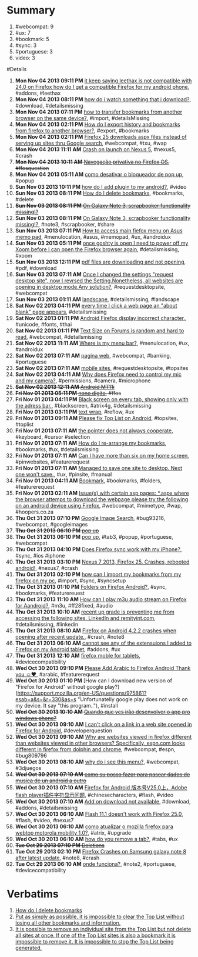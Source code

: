 # Summary

1. #webcompat: 9
2. #ux: 7
3. #bookmark: 5
3. #sync: 3
4. #portuguese: 3
5. video: 3

#Details

1. **Mon Nov 04 2013 09:11 PM** [it keep saying leethax is not compatible with 24.0 on Firefox how do I get a compatible Firefox for my android phone](https://support.mozilla.org/en-US/questions/976420?esab=a&s=&r=277&as=s "please help me"), #addons, #leethax
1. **Mon Nov 04 2013 08:11 PM** [how do i watch something that i download?](https://support.mozilla.org/en-US/questions/976417?esab=a&s=&r=278&as=s "i download but wont let me watch it"), #download, #detailsmissing
1. **Mon Nov 04 2013 07:11 PM** [how to transfer bookmarks from another browser on the same device?](https://support.mozilla.org/en-US/questions/976412?esab=a&s=&r=279&as=s "how to transfer bookmarks from another browser on the same device"), #import, #detailsMissing
1. **Mon Nov 04 2013 02:11 PM** [How do I export history and bookmarks from firefox to another browser?](https://support.mozilla.org/en-US/questions/976392?esab=a&s=&r=281&as=s "I want to export the history and bookmarks from firefox to the default brow.."), #export, #bookmarks
1. **Mon Nov 04 2013 02:11 PM** [Firefox 25 downloads aspx files instead of serving up sites thru Google search](https://support.mozilla.org/en-US/questions/976390?esab=a&s=&r=282&as=s "I used android 4.1.2 and just installed Firefox. when I attempt to connect .."), #webcompat, #txu, #wap
1. **Mon Nov 04 2013 11:11 AM** [Crash on launch on Nexus 5](https://support.mozilla.org/en-US/questions/976370?esab=a&s=&r=283&as=s "Firefox crashes on launch.  Brand new Nexus 5, all other applications seem .."), #nexus5, #crash
1. ~~**Mon Nov 04 2013 10:11 AM** [Navegação privativa no Firefox OS](https://support.mozilla.org/en-US/questions/976364?esab=a&s=&r=284&as=s "No firefox para Android tem-se a opção de abrir uma aba privativa, alguém s.."), #ffosquestion~~
1. **Mon Nov 04 2013 05:11 AM** [como desativar o bloqueador de pop up](https://support.mozilla.org/en-US/questions/976346?esab=a&s=&r=285&as=s "não consigo acessar uma janela que abre no pop up"), #popup
1. **Sun Nov 03 2013 10:11 PM** [how do I add plugin to my android?](https://support.mozilla.org/en-US/questions/976321?esab=a&s=&r=286&as=s "trying to watch a movie website that was working a couple of days ago now I.."), #video
1. **Sun Nov 03 2013 08:11 PM** [How do I delete bookmarks](https://support.mozilla.org/en-US/questions/976318?esab=a&s=&r=287&as=s "I have a lot of bookmarks and top sites that I would like to delete please .."), #bookmarks, #delete
1. ~~**Sun Nov 03 2013 08:11 PM** [On Galaxy Note 3, scrapbooker functionality missing!?](https://support.mozilla.org/en-US/questions/976317?esab=a&s=&r=288&as=s "The scrapbooker app doesn't save the original URL when using Firefox like i..")~~
1. **Sun Nov 03 2013 08:11 PM** [On Galaxy Note 3, scrapbooker functionality missing!?](https://support.mozilla.org/en-US/questions/976316?esab=a&s=&r=289&as=s "So I've gotten pretty used to using the scrapbooker app on my Note 3... But.."), #note3, #scrapbooker, #share
1. **Sun Nov 03 2013 07:11 PM** [How to access main fiefox menu on Asus memo pad](https://support.mozilla.org/en-US/questions/976314?esab=a&s=&r=290&as=s "I am unableto access firefox main menu because the buttons at the bottom of.."), #menulocation, #asus, #memopad, #ux, #androidux
1. **Sun Nov 03 2013 05:11 PM** [once goshty is open I need to power off my Xoom before I can open the Firefox browser again](https://support.mozilla.org/en-US/questions/976299?esab=a&s=&r=291&as=s "after checking the goshty app it will not close"), #detailsmissing, #xoom
1. **Sun Nov 03 2013 12:11 PM** [pdf files are downloading and not opening](https://support.mozilla.org/en-US/questions/976281?esab=a&s=&r=292&as=s "Firefox on Android was; when viewing a web page with a link for a PDF would.."), #pdf, #download
1. **Sun Nov 03 2013 07:11 AM** [Once I changed the settings "request desktop site", now I revrsed the Setting.Nonetheless, all websites are opening in desktop mode.Any solution?](https://support.mozilla.org/en-US/questions/976254?esab=a&s=&r=293&as=s "Firefox browser for android version 25."), #requestdesktopsite, #webcompat
1. **Sun Nov 03 2013 01:11 AM** [landscape](https://support.mozilla.org/en-US/questions/976238?esab=a&s=&r=294&as=s "this bunka_% browser used to have a landscape view option.. now nothing set.."), #detailsmissing, #landscape
1. **Sat Nov 02 2013 04:11 PM** [every time I click a web page an "about blank" page appears](https://support.mozilla.org/en-US/questions/976211?esab=a&s=&r=296&as=s "Two pages appear with either cartoon character or instructions to update vi.."), #detailsmissing
1. **Sat Nov 02 2013 01:11 PM** [Android Firefox display incorrect character.](https://support.mozilla.org/en-US/questions/976190?esab=a&s=&r=297&as=s "Is Firefox not support correct UTF8?"), #unicode, #fonts, #thai
1. **Sat Nov 02 2013 01:11 PM** [Text Size on Forums is random and hard to read](https://support.mozilla.org/en-US/questions/976191?esab=a&s=&r=298&as=s "I read that this was a known bug about a year ago but it's still here.  I'm.."), #webcompat, #detailsmissing
1. **Sat Nov 02 2013 11:11 AM** [Where is my menu bar?](https://support.mozilla.org/en-US/questions/976180?esab=a&s=&r=299&as=s "Where is my menu bar?  All I have at the top of the screen is a navigation .."), #menulocation, #ux, #androidux
1. **Sat Nov 02 2013 07:11 AM** [pagina web](https://support.mozilla.org/en-US/questions/976157?esab=a&s=&r=300&as=s "Nao condigo acessar minha conta corrente com o firefox, da erro, aparece um.."), #webcompat, #banking, #portuguese
1. **Sat Nov 02 2013 07:11 AM** [mobile sites](https://support.mozilla.org/en-US/questions/976153?esab=a&s=&r=301&as=s "why do I have to select 'request desktop site' every time I visit a website.."), #requestdesktopsite, #topsites
1. **Sat Nov 02 2013 04:11 AM** [Why does Firefox need to control my mic and my camera?](https://support.mozilla.org/en-US/questions/976142?esab=a&s=&r=302&as=s "To install Firefox on my phone I must first accept these permissions."), #permissions, #camera, #microphone
1. ~~**Sat Nov 02 2013 12:11 AM** [Android MT11i](https://support.mozilla.org/en-US/questions/976127?esab=a&s=&r=303&as=s "https://addons.mozilla.org")~~
1. ~~**Fri Nov 01 2013 05:11 PM** [nono digito](https://support.mozilla.org/en-US/questions/976108?esab=a&s=&r=306&as=s "Tem app p add nono digito para firefox os?"), #ffos~~
1. **Fri Nov 01 2013 04:11 PM** [Black screen on every tab, showing only with the adress bar.](https://support.mozilla.org/en-US/questions/976104?esab=a&s=&r=307&as=s "Hello! Well, what happens is the following:
I'm browsing the web with the F.."), #blackscreen, #atrix4g, #detailsmissing
1. **Fri Nov 01 2013 03:11 PM** [text wrap](https://support.mozilla.org/en-US/questions/976103?esab=a&s=&r=308&as=s "I have come from an HTC phone and now have a Samsung Galaxy Note 3. How can.."), #reflow, #ux
1. **Fri Nov 01 2013 09:11 AM** [Please fix Top List on Android](https://support.mozilla.org/en-US/questions/976068?esab=a&s=&r=309&as=s "Hi: I've seen old posts about Top List on Android Firefox. No reply appears.."), #topsites, #toplist
1. **Fri Nov 01 2013 07:11 AM** [the pointer does not always cooperate](https://support.mozilla.org/en-US/questions/976052?esab=a&s=&r=310&as=s "when trying to fix spelling on a word and pointing back to it it skips lett.."), #keyboard, #cursor #selection
1. **Fri Nov 01 2013 07:11 AM** [How do I re-arrange my bookmarks](https://support.mozilla.org/en-US/questions/976047?esab=a&s=&r=311&as=s "Over a period of times some of my most used websites have ended up low down.."), #bookmarks, #ux, #detailsmissing
1. **Fri Nov 01 2013 07:11 AM** [Can I have more than six on my home screen](https://support.mozilla.org/en-US/questions/976046?esab=a&s=&r=312&as=s "There is space to pin six websites, can I have more?"), #pinwebsites, #featurerequest
1. **Fri Nov 01 2013 07:11 AM** [Managed to save one site to desktop. Next one won't save.](https://support.mozilla.org/en-US/questions/976045?esab=a&s=&r=313&as=s "I long press the title in bookmarks as requested, tap add to home page but .."), #ux, #pinsite, #manual
1. **Fri Nov 01 2013 04:11 AM** [Bookmark](https://support.mozilla.org/en-US/questions/976036?esab=a&s=&r=314&as=s "Can you organize bookmarks or make folders with Firefox for mobile device? .."), #bookmarks, #folders, #featurerequest
1. **Fri Nov 01 2013 02:11 AM** [Issue(s) with certain asp pages: *.aspx where the browser attemps to download the webpage please try the following on an android device using Firefox](https://support.mozilla.org/en-US/questions/976027?esab=a&s=&r=315&as=s "When browsing go to certain websites there is an issue whereby the browser .."), #webcompat, #mimetype, #wap, #hoopers.co.za
1. **Thu Oct 31 2013 07:10 PM** [Google Image Search](https://support.mozilla.org/en-US/questions/976004?esab=a&s=&r=316&as=s "Everytime I google image, the thumbnail result is doing fine. But once I cl.."), #bug93216, #webcompat, #googleimages
1. ~~**Thu Oct 31 2013 06:10 PM** [pop up](https://support.mozilla.org/en-US/questions/976000?esab=a&s=&r=317&as=s "como dssbloquear pop no celular galaxy tab 3")~~
1. **Thu Oct 31 2013 06:10 PM** [pop up](https://support.mozilla.org/en-US/questions/975999?esab=a&s=&r=318&as=s "boa nokte como faco para desbloquear pop no  celulargalxy tab 3"), #tab3, #popup, #portuguese, #webcompat
1. **Thu Oct 31 2013 04:10 PM** [Does Firefox sync work with my iPhone?](https://support.mozilla.org/en-US/questions/975986?esab=a&s=&r=320&as=s "Does Firefox sync work with my iPhone 5c?"), #sync, #ios #iphone
1. **Thu Oct 31 2013 03:10 PM** [Nexus 7 2013, Firefox 25. Crashes, rebooted android!](https://support.mozilla.org/en-US/questions/975984?esab=a&s=&r=321&as=s "Some sites very slow to load. Input to text boxes on forums sometimes keeps.."), #nexus7, #crash
1. **Thu Oct 31 2013 02:10 PM** [how can I import my bookmarks from my firefox on my pc](https://support.mozilla.org/en-US/questions/975972?esab=a&s=&r=322&as=s "I have a json export file of my book marks of my pc. there is no import fun.."), #import, #sync, #syncsetup
1. **Thu Oct 31 2013 01:10 PM** [Folders on Firefox Android?](https://support.mozilla.org/en-US/questions/975968?esab=a&s=&r=323&as=s "Still looking for how to do this. I use folders on my laptop extensively to.."), #sync, #bookmarks, #featurereuest
1. **Thu Oct 31 2013 11:10 AM** [How can I play m3u audio stream on Firefox for Aandroid?](https://support.mozilla.org/en-US/questions/975954?esab=a&s=&r=324&as=s "The site from which I wish to stream audio is"), #m3u, #ff28fixed, #audio
1. **Thu Oct 31 2013 10:10 AM** [recent up grade is preventing me from accessing the following sites.  LinkedIn and remityint.com](https://support.mozilla.org/en-US/questions/975950?esab=a&s=&r=325&as=s "linked in I get a blank screen with a lock pictured on the top line."), #detailsmissing, #linkedin
1. **Thu Oct 31 2013 08:10 AM** [Firefox on Android 4.2.2 crashes when opening after recent update.](https://support.mozilla.org/en-US/questions/975939?esab=a&s=&r=326&as=s "Firefox recently updated itself and ever since then it crashes when I open .."), #crash, #note8
1. **Thu Oct 31 2013 06:10 AM** [cannot see any of the extensuions I added to Firefox on my Android tablet](https://support.mozilla.org/en-US/questions/975928?esab=a&s=&r=327&as=s "I have Android 4.04 installed on my tablet and after adding some extensions.."), #addons, #ux
1. **Thu Oct 31 2013 12:10 AM** [firefox moble for tablets](https://support.mozilla.org/en-US/questions/975900?esab=a&s=&r=328&as=s "Do you support tablets??? Seems everything android is smartphone concentric.."), #devicecompatibility
1. **Wed Oct 30 2013 09:10 PM** [Please Add Arabic to Firefox Android Thank you ☺♥](https://support.mozilla.org/en-US/questions/975889?esab=a&s=&r=329&as=s "Please Add Arabic to Firefox Android Thank you ☺♥"), #arabic, #featurerequest
1. **Wed Oct 30 2013 01:10 PM** [How can I download new version of "Firefox for Android" without google play?](https://support.mozilla.org/en-US/questions/975861?esab=a&s=&r=330&as=s "Unfortunatelly google play does not work on my device. It say "this program.."), #install
1. ~~**Wed Oct 30 2013 10:10 AM** [Quando que vcs irão desenvolver o app pro windows phone?](https://support.mozilla.org/en-US/questions/975827?esab=a&s=&r=331&as=s "o windows phone já é o segundo s.o mobile do mundo, 
e o melhor atualmente,..")~~
1. **Wed Oct 30 2013 09:10 AM** [I can't click on a link in a web site opened in Firefox for Android](https://support.mozilla.org/en-US/questions/975823?esab=a&s=&r=332&as=s "This is happening on a caches web app."), #developerquestion
1. **Wed Oct 30 2013 09:10 AM** [Why are websites viewed in firefox different than websites viewed in other browsers?  Specifically, espn.com looks different in firefox from dolphin and chrome](https://support.mozilla.org/en-US/questions/975822?esab=a&s=&r=333&as=s "Espn.com"), #webcompat, #espn, #bug809796
1. **Wed Oct 30 2013 08:10 AM** [why do i see this menu?](https://support.mozilla.org/en-US/questions/975813?esab=a&s=&r=334&as=s "http://www.3djuegos.com/"), #webcompat, #3djuegos
1. ~~**Wed Oct 30 2013 07:10 AM** [como su posso fazer para pasear dados de musica de un android a outro](https://support.mozilla.org/en-US/questions/975810?esab=a&s=&r=335&as=s "Su tengo 2 android un de ellos tem musica,mas su quedó pasear los dados de ..")~~
1. **Wed Oct 30 2013 07:10 AM** [Firefox for Android 版本号V25.0上，Adobe flash player插件字符显示问题](https://support.mozilla.org/en-US/questions/975806?esab=a&s=&r=336&as=s "在Firefox for Android 版本号V25.0上，Adobe flash player插件能够使用，但是，flash网页游戏中无法显示中文.."), #chinesecharacters, #flash, #video
1. **Wed Oct 30 2013 07:10 AM** [Add on download not available](https://support.mozilla.org/en-US/questions/975808?esab=a&s=&r=337&as=s "The download link is not available when trying to download Add ons. I am us.."), #download, #addons, #detailsmissing
1. **Wed Oct 30 2013 06:10 AM** [Flash 11.1 doesn't work with Firefox 25.0](https://support.mozilla.org/en-US/questions/975805?esab=a&s=&r=338&as=s "Since Firefox on Nexus 7 updated to Firefox 25.0 Flash 11.1 doesn't show te.."), #flash, #video, #nexus7
1. **Wed Oct 30 2013 06:10 AM** [como atualizar o mozilla firefox para webtop motorola mobility 1.0?](https://support.mozilla.org/en-US/questions/975804?esab=a&s=&r=339&as=s "possuo motorola atrix e a versao firefox para webtop pede atualizacao, nao .."), #atrix, #upgrade
1. **Wed Oct 30 2013 06:10 AM** [how do you remove a tab?](https://support.mozilla.org/en-US/questions/975802?esab=a&s=&r=340&as=s "want to remove a 'tab from last time' from my Firefox android home pg  but .."), #tabs, #ux
1. ~~**Tue Oct 29 2013 07:10 PM** [Deletions](https://support.mozilla.org/en-US/questions/975755?esab=a&s=&r=341&as=s "How do I select items fot deletion and how do I delete the items?")~~
1. **Tue Oct 29 2013 02:10 PM** [Firefox Crashes on Samsung galaxy note 8 after latest update](https://support.mozilla.org/en-US/questions/975737?esab=a&s=&r=342&as=s "I just updated to the Latest version of Firefox on my Samsung Galaxy Note 8.."), #note8, #crash
1. **Tue Oct 29 2013 06:10 AM** [onde funciona?](https://support.mozilla.org/en-US/questions/975675?esab=a&s=&r=344&as=s "Tenho um not II sansung e gostaria de saber se o Firefox funciona bem neste.."), #note2, #portuguese, #devicecompatibility

# Verbatims

1. [How do I delete bookmarks](https://support.mozilla.org/en-US/questions/976318)
2. [Put as simply as possible, it is impossible to clear the Top List without losing all other bookmarks and information.](https://support.mozilla.org/en-US/questions/976068)
7. [It is possible to remove an individual site from the Top List but not delete all sites at once. If one of the Top List sites is also a bookmark it is impossible to remove it. It is impossible to stop the Top List being generated.](https://support.mozilla.org/en-US/questions/976068)

